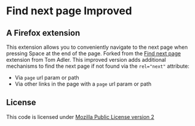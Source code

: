 # Find next page Improved

## A Firefox extension

This extension allows you to conveniently navigate to the next page when pressing Space at the end of the page. Forked from the [Find next page](https://gitlab.com/arty.name/firefox-extension-find-next-page) extension from Tom Adler. This improved version adds additional mechanisms to find the next page if not found via the `rel="next"` attribute:

* Via `page` url param or path
* Via other links in the page with a `page` url param or path

## License 

This code is licensed under [Mozilla Public License version 2](https://www.mozilla.org/en-US/MPL/2.0/)
